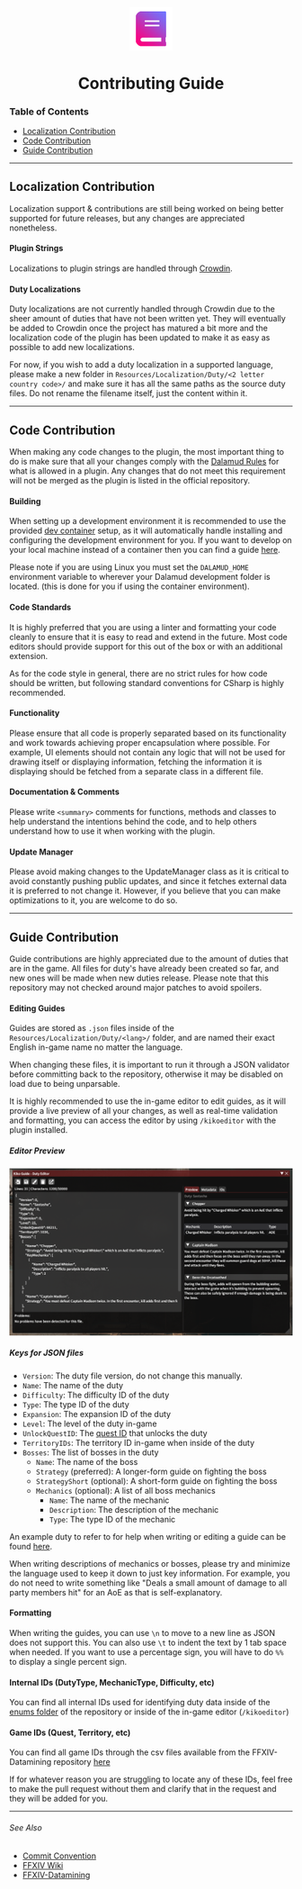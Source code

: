 <div align="center">

<img src="./.assets/icon.png" alt="Kiko Guide Logo" width="15%">
  
# Contributing Guide
  
</div>

### Table of Contents

- [Localization Contribution](#localization-contribution)
- [Code Contribution](#code-contribution)
- [Guide Contribution](#guide-contribution)

---

## Localization Contribution
Localization support & contributions are still being worked on being better supported for future releases, but any changes are appreciated nonetheless.

#### Plugin Strings
Localizations to plugin strings are handled through [Crowdin](https://crowdin.com/project/KikoGuide).

#### Duty Localizations
Duty localizations are not currently handled through Crowdin due to the sheer amount of duties that have not been written yet. They will eventually be added to Crowdin once the project has matured a bit more and the localization code of the plugin has been updated to make it as easy as possible to add new localizations.

For now, if you wish to add a duty localization in a supported language, please make a new folder in `Resources/Localization/Duty/<2 letter country code>/` and make sure it has all the same paths as the source duty files. Do not rename the filename itself, just the content within it.

---

## Code Contribution
When making any code changes to the plugin, the most important thing to do is make sure that all your changes comply with the [Dalamud Rules](https://goatcorp.github.io/faq/development#q-what-am-i-allowed-to-do-in-my-plugin) for what is allowed in a plugin. Any changes that do not meet this requirement will not be merged as the plugin is listed in the official repository.

#### Building
When setting up a development environment it is recommended to use the provided [dev container](./.devcontainer) setup, as it will automatically handle installing and configuring the development environment for you. If you want to develop on your local machine instead of a container then you can find a guide [here](https://goatcorp.github.io/faq/development). 

Please note if you are using Linux you must set the `DALAMUD_HOME` environment variable to wherever your Dalamud development folder is located. (this is done for you if using the container environment).

#### Code Standards 
It is highly preferred that you are using a linter and formatting your code cleanly to ensure that it is easy to read and extend in the future. Most code editors should provide support for this out of the box or with an additional extension.

As for the code style in general, there are no strict rules for how code should be written, but following standard conventions for CSharp is highly recommended.

#### Functionality 
Please ensure that all code is properly separated based on its functionality and work towards achieving proper encapsulation where possible. For example, UI elements should not contain any logic that will not be used for drawing itself or displaying information, fetching the information it is displaying should be fetched from a separate class in a different file.

#### Documentation & Comments
Please write `<summary>` comments for functions, methods and classes to help understand the intentions behind the code, and to help others understand how to use it when working with the plugin.

#### Update Manager 
Please avoid making changes to the UpdateManager class as it is critical to avoid constantly pushing public updates, and since it fetches external data it is preferred to not change it. However, if you believe that you can make optimizations to it, you are welcome to do so.

---
 
## Guide Contribution
Guide contributions are highly appreciated due to the amount of duties that are in the game. All files for duty's have already been created so far, and new ones will be made when new duties release. Please note that this repository may not checked around major patches to avoid spoilers.

#### Editing Guides
Guides are stored as `.json` files inside of the `Resources/Localization/Duty/<lang>/` folder, and are named their exact English in-game name no matter the language. 

When changing these files, it is important to run it through a JSON validator before committing back to the repository, otherwise it may be disabled on load due to being unparsable.

It is highly recommended to use the in-game editor to edit guides, as it will provide a live preview of all your changes, as well as real-time validation and formatting, you can access the editor by using `/kikoeditor` with the plugin installed. 

##### Editor Preview
![Editor Preview](./.assets/editor.png)

##### Keys for JSON files
- `Version`: The duty file version, do not change this manually.
- `Name`: The name of the duty
- `Difficulty`: The difficulty ID of the duty
- `Type`: The type ID of the duty
- `Expansion`: The expansion ID of the duty
- `Level`: The level of the duty in-game
- `UnlockQuestID`: The [quest ID](https://github.com/xivapi/ffxiv-datamining/blob/master/csv/Quest.csv) that unlocks the duty
- `TerritoryIDs`: The territory ID in-game when inside of the duty
- `Bosses`: The list of bosses in the duty
    - `Name`: The name of the boss
    - `Strategy` (preferred): A longer-form guide on fighting the boss
    - `StrategyShort` (optional): A short-form guide on fighting the boss
    - `Mechanics` (optional): A list of all boss mechanics
      - `Name`: The name of the mechanic
      - `Description`: The description of the mechanic
      - `Type`: The type ID of the mechanic

An example duty to refer to for help when writing or editing a guide can be found [here](src/Resources/Localization/Duty/en/A%20Realm%20Reborn/Dungeons/CopperbellMines.json).

When writing descriptions of mechanics or bosses, please try and minimize the language used to keep it down to just key information. For example, you do not need to write something like "Deals a small amount of damage to all party members hit" for an AoE as that is self-explanatory.

#### Formatting 
When writing the guides, you can use `\n` to move to a new line as JSON does not support this. You can also use `\t` to indent the text by 1 tab space when needed. If you want to use a percentage sign, you will have to do `%%` to display a single percent sign. 

#### Internal IDs (DutyType, MechanicType, Difficulty, etc)
You can find all internal IDs used for identifying duty data inside of the [enums folder](src/Enums/) of the repository or inside of the in-game editor (`/kikoeditor`)

#### Game IDs (Quest, Territory, etc)
You can find all game IDs through the csv files available from the FFXIV-Datamining repository [here](https://github.com/xivapi/ffxiv-datamining)

If for whatever reason you are struggling to locate any of these IDs, feel free to make the pull request without them and clarify that in the request and they will be added for you.

--- 
###### See Also
- [Commit Convention](COMMIT_CONVENTION.md)
- [FFXIV Wiki](https://ffxiv.consolegameswiki.com)
- [FFXIV-Datamining](https://github.com/xivapi/ffxiv-datamining)

